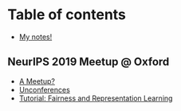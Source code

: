 # Table of contents

* [My notes!](README.md)

## NeurIPS 2019 Meetup @ Oxford

* [A Meetup?](neurips-2019-meetup-oxford/a-meetup.md)
* [Unconferences](neurips-2019-meetup-oxford/unconferences.md)
* [Tutorial: Fairness and Representation Learning](neurips-2019-meetup-oxford/tutorial-fairness-and-representation-learning.md)

